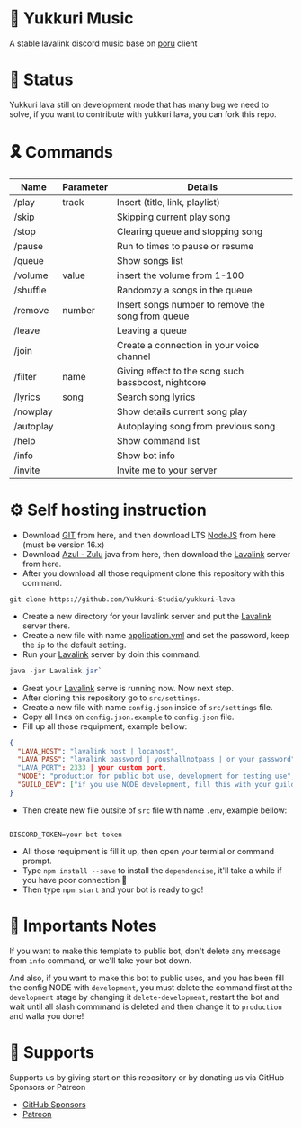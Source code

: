 # 🎏 Yukkuri Music
A stable lavalink discord music base on [poru] client

# 🚧 Status
Yukkuri lava still on development mode that has many bug we need to solve,
if you want to contribute with yukkuri lava, you can fork this repo.

# 🎗 Commands
| Name      | Parameter | Details |
| ----------- | ----------- | ----------- |
| /play | track | Insert (title, link, playlist) |
| /skip | | Skipping current play song |
| /stop | | Clearing queue and stopping song |
| /pause | | Run to times to pause or resume |
| /queue | | Show songs list |
| /volume | value | insert the volume from 1-100 |
| /shuffle | | Randomzy a songs in the queue |
| /remove | number | Insert songs number to remove the song from queue | 
| /leave | | Leaving a queue |
| /join | | Create a connection in your voice channel |
| /filter | name | Giving effect to the song such bassboost, nightcore |
| /lyrics | song | Search song lyrics |
| /nowplay | | Show details current song play |
| /autoplay | | Autoplaying song from previous song |
| /help | | Show command list |
| /info | | Show bot info |
| /invite | | Invite me to your server |

# ⚙ Self hosting instruction
- Download [GIT] from here, and then download LTS [NodeJS] from here (must be version 16.x)
- Download [Azul - Zulu] java from here, then download the [Lavalink] server from here.
- After you download all those requipment clone this repository with this command.
```shell
git clone https://github.com/Yukkuri-Studio/yukkuri-lava
```
- Create a new directory for your lavalink server and put the [Lavalink] server there.
- Create a new file with name [application.yml] and set the password, keep the `ip` to the default setting.
- Run your [Lavalink] server by doin this command.
```java
java -jar Lavalink.jar`
```
- Great your [Lavalink] serve is running now. Now next step.
- After cloning this repository go to `src/settings`.
- Create a new file with name `config.json` inside of `src/settings` file.
- Copy all lines on `config.json.example` to `config.json` file.
- Fill up all those requipment, example bellow:
```json
{
  "LAVA_HOST": "lavalink host | locahost",
  "LAVA_PASS": "lavalink password | youshallnotpass | or your password"
  "LAVA_PORT": 2333 | your custom port,
  "NODE": "production for public bot use, development for testing use",
  "GUILD_DEV": ["if you use NODE development, fill this with your guild id"]
}
```
- Then create new file outsite of `src` file with name `.env`, example bellow:
```shell

DISCORD_TOKEN=your bot token
```
- All those requipment is fill it up, then open your termial or command prompt.
- Type `npm install --save` to install the `dependencise`, it'll take a while if you have poor connection 🗿
- Then type `npm start` and your bot is ready to go!

# 📝 Importants Notes
If you want to make this template to public bot, don't delete any message from `info` command, or we'll take your bot down.

And also, if you want to make this bot to public uses, and you has been fill the config NODE with `development`,
you must delete the command first at the `development` stage by changing it `delete-development`, restart the bot and wait until all slash commmand is deleted and then change it to `production` and walla you done!

# 🎇 Supports
Supports us by giving start on this repository or by donating us via GitHub Sponsors or Patreon
- [GitHub Sponsors]
- [Patreon]

[Azul - Zulu]: <https://www.azul.com/downloads/>
[GIT]: <https://git-scm.com/>
[NodeJS]: <https://nodejs.org>
[Lavalink]: <https://github.com/freyacodes/Lavalink/releases/tag/3.4>
[application.yml]: <https://github.com/freyacodes/Lavalink/blob/master/LavalinkServer/application.yml.example>
[GitHub Sponsors]: <https://github.com/sponsors/ameliakiara>
[Patreon]: <https://patreon.com/ameliakiara>
[poru]: <https://npmjs.com/package/poru>